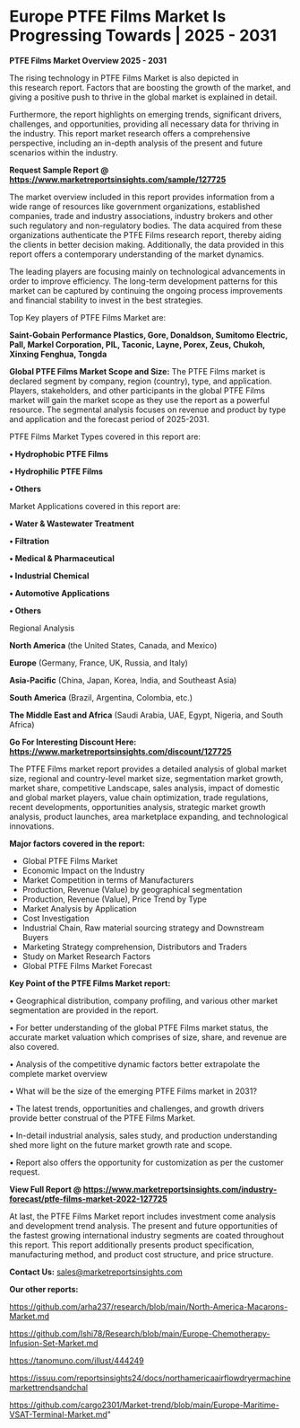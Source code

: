 # Europe PTFE Films Market Is Progressing Towards | 2025 - 2031

<Strong> PTFE Films Market Overview 2025 - 2031</strong>

The rising technology in PTFE Films Market is also depicted in this research report. Factors that are boosting the growth of the market, and giving a positive push to thrive in the global market is explained in detail.

Furthermore, the report highlights on emerging trends, significant drivers, challenges, and opportunities, providing all necessary data for thriving in the industry. This report market research offers a comprehensive perspective, including an in-depth analysis of the present and future scenarios within the industry.

<strong>Request Sample Report @ <a href=https://www.marketreportsinsights.com/sample/127725>https://www.marketreportsinsights.com/sample/127725</a></strong>

The market overview included in this report provides information from a wide range of resources like government organizations, established companies, trade and industry associations, industry brokers and other such regulatory and non-regulatory bodies. The data acquired from these organizations authenticate the PTFE Films research report, thereby aiding the clients in better decision making. Additionally, the data provided in this report offers a contemporary understanding of the market dynamics.

The leading players are focusing mainly on technological advancements in order to improve efficiency. The long-term development patterns for this market can be captured by continuing the ongoing process improvements and financial stability to invest in the best strategies.

Top Key players of PTFE Films Market are:

<strong>Saint-Gobain Performance Plastics, Gore, Donaldson, Sumitomo Electric, Pall, Markel Corporation, PIL, Taconic, Layne, Porex, Zeus, Chukoh, Xinxing Fenghua, Tongda</strong>

<strong><b>Global PTFE Films Market Scope and Size:</b></strong>
The PTFE Films market is declared segment by company, region (country), type, and application. Players, stakeholders, and other participants in the global PTFE Films market will gain the market scope as they use the report as a powerful resource. The segmental analysis focuses on revenue and product by type and application and the forecast period of 2025-2031.

PTFE Films Market Types covered in this report are:

<strong>• Hydrophobic PTFE Films

• Hydrophilic PTFE Films

• Others</strong>

Market Applications covered in this report are:

<strong>• Water & Wastewater Treatment

• Filtration

• Medical & Pharmaceutical

• Industrial Chemical

• Automotive Applications

• Others</strong> 

Regional Analysis

<strong>North America</strong> (the United States, Canada, and Mexico)

<strong>Europe</strong> (Germany, France, UK, Russia, and Italy)

<strong>Asia-Pacific</strong> (China, Japan, Korea, India, and Southeast Asia)

<strong>South America</strong> (Brazil, Argentina, Colombia, etc.)

<strong>The Middle East and Africa</strong> (Saudi Arabia, UAE, Egypt, Nigeria, and South Africa)

<strong>Go For Interesting Discount Here: <a href=https://www.marketreportsinsights.com/discount/127725>https://www.marketreportsinsights.com/discount/127725</a></strong>

The PTFE Films market report provides a detailed analysis of global market size, regional and country-level market size, segmentation market growth, market share, competitive Landscape, sales analysis, impact of domestic and global market players, value chain optimization, trade regulations, recent developments, opportunities analysis, strategic market growth analysis, product launches, area marketplace expanding, and technological innovations.

<strong><b>Major factors covered in the report:</b></strong>
<ul>
  <li>Global PTFE Films Market </li>
  <li>Economic Impact on the Industry</li>
  <li>Market Competition in terms of Manufacturers</li>
  <li>Production, Revenue (Value) by geographical segmentation</li>
  <li>Production, Revenue (Value), Price Trend by Type</li>
  <li>Market Analysis by Application</li>
  <li>Cost Investigation</li>
  <li>Industrial Chain, Raw material sourcing strategy and Downstream Buyers</li>
  <li>Marketing Strategy comprehension, Distributors and Traders</li>
  <li>Study on Market Research Factors</li>
  <li>Global PTFE Films Market Forecast</li>
</ul>

<strong><b>Key Point of the PTFE Films Market report:</b></strong>

• Geographical distribution, company profiling, and various other market segmentation are provided in the report.

• For better understanding of the global PTFE Films market status, the accurate market valuation which comprises of size, share, and revenue are also covered.

• Analysis of the competitive dynamic factors better extrapolate the complete market overview

• What will be the size of the emerging PTFE Films market in 2031?

• The latest trends, opportunities and challenges, and growth drivers provide better construal of the PTFE Films Market.

• In-detail industrial analysis, sales study, and production understanding shed more light on the future market growth rate and scope.

• Report also offers the opportunity for customization as per the customer request.

<strong><b>View Full Report @ <a href=https://www.marketreportsinsights.com/industry-forecast/ptfe-films-market-2022-127725>https://www.marketreportsinsights.com/industry-forecast/ptfe-films-market-2022-127725</a></b></strong>


At last, the PTFE Films Market report includes investment come analysis and development trend analysis. The present and future opportunities of the fastest growing international industry segments are coated throughout this report. This report additionally presents product specification, manufacturing method, and product cost structure, and price structure.

<strong>Contact Us:</strong>
sales@marketreportsinsights.com

<strong>Our other reports:</strong>

<a href=https://github.com/arha237/research/blob/main/North-America-Macarons-Market.md>https://github.com/arha237/research/blob/main/North-America-Macarons-Market.md</a>

<a href=https://github.com/Ishi78/Research/blob/main/Europe-Chemotherapy-Infusion-Set-Market.md>https://github.com/Ishi78/Research/blob/main/Europe-Chemotherapy-Infusion-Set-Market.md</a>

<a href=https://tanomuno.com/illust/444249>https://tanomuno.com/illust/444249</a>

<a href=https://issuu.com/reportsinsights24/docs/northamericaairflowdryermachinemarkettrendsandchal>https://issuu.com/reportsinsights24/docs/northamericaairflowdryermachinemarkettrendsandchal</a>

<a href=https://github.com/cargo2301/Market-trend/blob/main/Europe-Maritime-VSAT-Terminal-Market.md>https://github.com/cargo2301/Market-trend/blob/main/Europe-Maritime-VSAT-Terminal-Market.md</a>"
